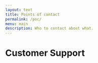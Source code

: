 ```yaml
---
layout: text
title: Points of contact
permalink: /poc/
menu: main
description: Who to contact about what.
---
```


# Customer Support
